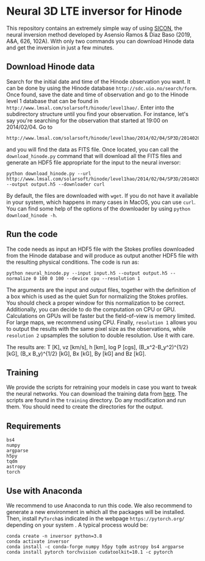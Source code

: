 # Neural 3D LTE inversor for Hinode

This repository contains an extremely simple way of using [SICON](https://ui.adsabs.harvard.edu/abs/2019A%26A...626A.102A/abstract), the neural inversion method developed by 
Asensio Ramos & Diaz Baso (2019, A&A, 626, 102A). With only two commands you can
download Hinode data and get the inversion in just a few minutes.

## Download Hinode data

Search for the initial date and time of the Hinode observation you want. It can
be done by using the Hinode database ``http://sdc.uio.no/search/form``. Once 
found, save the date and time of observation and go to the Hinode level 1 database 
that can be found in `http://www.lmsal.com/solarsoft/hinode/level1hao/`. Enter
into the subdirectory structure until you find your observation. For instance, 
let's say you're searching for the observation that started at 19:00 on
2014/02/04. Go to

    http://www.lmsal.com/solarsoft/hinode/level1hao/2014/02/04/SP3D/20140204_190005

and you will find the data as FITS file. Once located, you can call the 
`download_hinode.py` command that will download all the FITS files and generate an HDF5 file 
appropriate for the input to the neural inversor:
    
    python download_hinode.py --url http://www.lmsal.com/solarsoft/hinode/level1hao/2014/02/04/SP3D/20140204_190005 --output output.h5 --downloader curl

By default, the files are downloaded with ``wget``. If you do not have it available in your system, 
which happens in many cases in MacOS, you can use ``curl``. You can find some help of the options 
of the downloader by using ``python download_hinode -h``.

## Run the code

The code needs as input an HDF5 file with the Stokes profiles downloaded from the Hinode database 
and will produce as output another HDF5 file with the resulting physical conditions.
The code is run as:

    python neural_hinode.py --input input.h5 --output output.h5 --normalize 0 100 0 100 --device cpu --resolution 1

The arguments are the input and output files, together with the definition of a box which is used 
as the quiet Sun for normalizing the Stokes profiles. You should check a proper window for this normalization
to be correct. Additionally, you can decide to do
the computation on CPU or GPU. Calculations on GPUs will be faster but the field-of-view
is memory limited. For large maps, we recommend using CPU. Finally, `resolution 1` allows you to output the
results with the same pixel size as the observations, while `resolution 2` upsamples the solution to
double resolution. Use it with care.

The results are: T [K], vz [km/s], h [km], log P [cgs], (B_x^2-B_y^2)^{1/2} [kG], (B_x B_y)^{1/2} [kG], Bx [kG], By [kG] and Bz [kG].

## Training

We provide the scripts for retraining your models in case you want to tweak the neural networks. You can download
the training data from [here](https://cloud.iac.es/index.php/s/zyx8oK7EFfBX5Nj). The scripts are found in the
`training` directory. Do any modification and run them. You should need to create the directories for the
output.

## Requirements
    bs4
    numpy
    argparse
    h5py
    tqdm
    astropy
    torch

## Use with Anaconda

We recommend to use Anaconda to run this code. We also recommend to generate a new environment in which all the packages will be installed. Then, install ``PyTorch``as indicated in the webpage ``https://pytorch.org/`` depending on your system . A typical process would be:

    conda create -n inversor python=3.8
    conda activate inversor
    conda install -c conda-forge numpy h5py tqdm astropy bs4 argparse
    conda install pytorch torchvision cudatoolkit=10.1 -c pytorch
